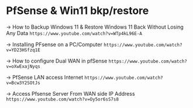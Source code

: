 # PfSense & Win11 bkp/restore

-> How to Backup Windows 11 & Restore Windows 11 Back Without Losing Any Data ```https://www.youtube.com/watch?v=WTp4kL96E-A```

-> Installing PFsense on a PC/Computer ```https://www.youtube.com/watch?v=YD23HSfzq1E```

-> How to configure Dual WAN in pfSense ```https://www.youtube.com/watch?v=oXwExajNyqs```

-> PfSense LAN access Internet ```https://www.youtube.com/watch?v=Bcw3Y2SOtJs```

-> Access Pfsense Server From WAN side IP Address ```https://www.youtube.com/watch?v=Oy5or6sS7s8```
